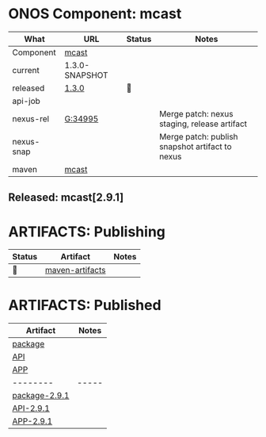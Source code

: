 ONOS Component: mcast
=====================

| What | URL | Status | Notes |
| ---- | --- | ------ | ----- |
| Component  | [mcast](https://gerrit.opencord.org/plugins/gitiles/mcast) | | |
| current    | 1.3.0-SNAPSHOT | | |    
| released   | [1.3.0](https://mvnrepository.com/artifact/org.opencord/mcast) | :hammer: | |
| api-job    | | | |
| nexus-rel  | [G:34995](https://gerrit.opencord.org/c/mcast/+/34995) | | Merge patch: nexus staging, release artifact |
| nexus-snap | | | Merge patch: publish snapshot artifact to nexus |
| maven | [mcast](https://mvnrepository.com/artifact/org.opencord/mcast) | | | Release staged on nexus, publishing to mvc |

## Released: mcast[2.9.1]


ARTIFACTS: Publishing
=====================

| Status   | Artifact         | Notes |
| ------   | ---------------- | ----- |
| :hammer: | [maven-artifacts](maven-artifacts.md) | |

ARTIFACTS: Published
====================
    
| Artifact | Notes |
| -------- | ----- |
| [package](https://mvnrepository.com/artifact/org.opencord/mcast) | |
| [API](https://mvnrepository.com/artifact/org.opencord/mcast-api) | |
| [APP](https://mvnrepository.com/artifact/org.opencord/mcast-app) | |
| -------- | ----- |
| [package-2.9.1](https://mvnrepository.com/artifact/org.opencord/mcast/2.9.1) | |
| [API-2.9.1](https://mvnrepository.com/artifact/org.opencord/mcast-api/2.9.1) | |
| [APP-2.9.1](https://mvnrepository.com/artifact/org.opencord/mcast-app/2.9.1) | |

